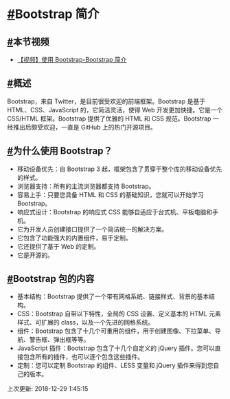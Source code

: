 # [#](https://funtl.com/zh/bootstrap/Bootstrap-简介.html#bootstrap-简介)Bootstrap 简介

## [#](https://funtl.com/zh/bootstrap/Bootstrap-简介.html#本节视频)本节视频

- [【视频】使用 Bootstrap-Bootstrap 简介](https://www.bilibili.com/video/av24481998/)

## [#](https://funtl.com/zh/bootstrap/Bootstrap-简介.html#概述)概述

Bootstrap，来自 Twitter，是目前很受欢迎的前端框架。Bootstrap 是基于 HTML、CSS、JavaScript 的，它简洁灵活，使得 Web 开发更加快捷。它是一个 CSS/HTML 框架。Bootstrap 提供了优雅的 HTML 和 CSS 规范。Bootstrap 一经推出后颇受欢迎，一直是 GitHub 上的热门开源项目。

## [#](https://funtl.com/zh/bootstrap/Bootstrap-简介.html#为什么使用-bootstrap？)为什么使用 Bootstrap？

- 移动设备优先：自 Bootstrap 3 起，框架包含了贯穿于整个库的移动设备优先的样式。
- 浏览器支持：所有的主流浏览器都支持 Bootstrap。
- 容易上手：只要您具备 HTML 和 CSS 的基础知识，您就可以开始学习 Bootstrap。
- 响应式设计：Bootstrap 的响应式 CSS 能够自适应于台式机、平板电脑和手机。
- 它为开发人员创建接口提供了一个简洁统一的解决方案。
- 它包含了功能强大的内置组件，易于定制。
- 它还提供了基于 Web 的定制。
- 它是开源的。

## [#](https://funtl.com/zh/bootstrap/Bootstrap-简介.html#bootstrap-包的内容)Bootstrap 包的内容

- 基本结构：Bootstrap 提供了一个带有网格系统、链接样式、背景的基本结构。
- CSS：Bootstrap 自带以下特性，全局的 CSS 设置、定义基本的 HTML 元素样式、可扩展的 class，以及一个先进的网格系统。
- 组件：Bootstrap 包含了十几个可重用的组件，用于创建图像、下拉菜单、导航、警告框、弹出框等等。
- JavaScript 插件：Bootstrap 包含了十几个自定义的 jQuery 插件。您可以直接包含所有的插件，也可以逐个包含这些插件。
- 定制：您可以定制 Bootstrap 的组件、LESS 变量和 jQuery 插件来得到您自己的版本。

上次更新: 2018-12-29 1:45:15